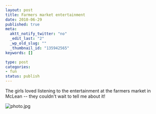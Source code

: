 ```yaml
--- 
layout: post
title: Farmers market entertainment
date: 2010-06-29
published: true
meta: 
  aktt_notify_twitter: "no"
  _edit_last: "2"
  _wp_old_slug: ""
  _thumbnail_id: "135942565"
keywords: []

type: post
categories: 
- fun
status: publish
---
```

The girls loved listening to the entertainment at the farmers market in McLean -- they couldn't wait to tell me about it!

![photo.jpg](http://liblab.net/andyeick/files/2010/06/photo3.jpg)
